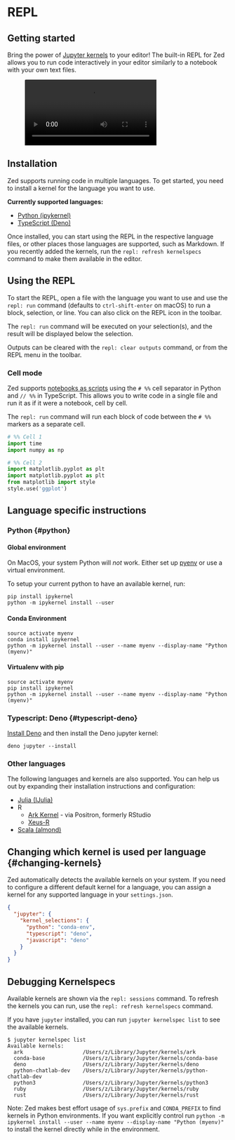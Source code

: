 # REPL

## Getting started

Bring the power of [Jupyter kernels](https://docs.jupyter.org/en/latest/projects/kernels.html) to your editor! The built-in REPL for Zed allows you to run code interactively in your editor similarly to a notebook with your own text files.

<figure style="overflow: hidden; border-top-left-radius: 2px; border-top-right-radius: 2px;">
    <video loop controls playsinline>
        <source
            src="https://customer-snccc0j9v3kfzkif.cloudflarestream.com/aec66e79f23d6d1a0bee5e388a3f17cc/downloads/default.mp4"
            type='video/webm; codecs="vp8.0, vorbis"'
        />
        <source
            src="https://customer-snccc0j9v3kfzkif.cloudflarestream.com/aec66e79f23d6d1a0bee5e388a3f17cc/downloads/default.mp4"
            type='video/mp4; codecs="avc1.4D401E, mp4a.40.2"'
        />
        <source
          src="https://zed.dev/img/post/repl/typescript-deno-kernel-markdown.png"
          type="image/png"
        />
    </video>
</figure>

## Installation

Zed supports running code in multiple languages. To get started, you need to install a kernel for the language you want to use.

**Currently supported languages:**

- [Python (ipykernel)](#python)
- [TypeScript (Deno)](#typescript-deno)

Once installed, you can start using the REPL in the respective language files, or other places those languages are supported, such as Markdown. If you recently added the kernels, run the `repl: refresh kernelspecs` command to make them available in the editor.

## Using the REPL

To start the REPL, open a file with the language you want to use and use the `repl: run` command (defaults to `ctrl-shift-enter` on macOS) to run a block, selection, or line. You can also click on the REPL icon in the toolbar.

The `repl: run` command will be executed on your selection(s), and the result will be displayed below the selection.

Outputs can be cleared with the `repl: clear outputs` command, or from the REPL menu in the toolbar.

### Cell mode

Zed supports [notebooks as scripts](https://jupytext.readthedocs.io/en/latest/formats-scripts.html) using the `# %%` cell separator in Python and `// %%` in TypeScript. This allows you to write code in a single file and run it as if it were a notebook, cell by cell.

The `repl: run` command will run each block of code between the `# %%` markers as a separate cell.

```python
# %% Cell 1
import time
import numpy as np

# %% Cell 2
import matplotlib.pyplot as plt
import matplotlib.pyplot as plt
from matplotlib import style
style.use('ggplot')
```

## Language specific instructions

### Python {#python}

#### Global environment

<div class="warning">

On MacOS, your system Python will _not_ work. Either set up [pyenv](https://github.com/pyenv/pyenv?tab=readme-ov-file#installation) or use a virtual environment.

</div>

To setup your current python to have an available kernel, run:

```
pip install ipykernel
python -m ipykernel install --user
```

#### Conda Environment

```
source activate myenv
conda install ipykernel
python -m ipykernel install --user --name myenv --display-name "Python (myenv)"
```

#### Virtualenv with pip

```
source activate myenv
pip install ipykernel
python -m ipykernel install --user --name myenv --display-name "Python (myenv)"
```

### Typescript: Deno {#typescript-deno}

[Install Deno](https://docs.deno.com/runtime/manual/getting_started/installation/) and then install the Deno jupyter kernel:

```
deno jupyter --install
```

### Other languages

The following languages and kernels are also supported. You can help us out by expanding their installation instructions and configuration:

- [Julia (IJulia)](https://github.com/JuliaLang/IJulia.jl)
- R
  - [Ark Kernel](https://github.com/posit-dev/ark) - via Positron, formerly RStudio
  - [Xeus-R](https://github.com/jupyter-xeus/xeus-r)
- [Scala (almond)](https://almond.sh/docs/quick-start-install)

## Changing which kernel is used per language {#changing-kernels}

Zed automatically detects the available kernels on your system. If you need to configure a different default kernel for a
language, you can assign a kernel for any supported language in your `settings.json`.

```json
{
  "jupyter": {
    "kernel_selections": {
      "python": "conda-env",
      "typescript": "deno",
      "javascript": "deno"
    }
  }
}
```

## Debugging Kernelspecs

Available kernels are shown via the `repl: sessions` command. To refresh the kernels you can run, use the `repl: refresh kernelspecs` command.

If you have `jupyter` installed, you can run `jupyter kernelspec list` to see the available kernels.

```
$ jupyter kernelspec list
Available kernels:
  ark                   /Users/z/Library/Jupyter/kernels/ark
  conda-base            /Users/z/Library/Jupyter/kernels/conda-base
  deno                  /Users/z/Library/Jupyter/kernels/deno
  python-chatlab-dev    /Users/z/Library/Jupyter/kernels/python-chatlab-dev
  python3               /Users/z/Library/Jupyter/kernels/python3
  ruby                  /Users/z/Library/Jupyter/kernels/ruby
  rust                  /Users/z/Library/Jupyter/kernels/rust
```

Note: Zed makes best effort usage of `sys.prefix` and `CONDA_PREFIX` to find kernels in Python environments. If you want explicitly control run `python -m ipykernel install --user --name myenv --display-name "Python (myenv)"` to install the kernel directly while in the environment.
